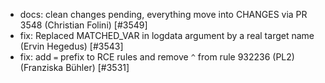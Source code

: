  * docs: clean changes pending, everything move into CHANGES via PR 3548 (Christian Folini) [#3549]
 * fix: Replaced MATCHED_VAR in logdata argument by a real target name (Ervin Hegedus) [#3543]
 * fix: add `=` prefix to RCE rules and remove `^` from rule 932236 (PL2) (Franziska Bühler) [#3531]
